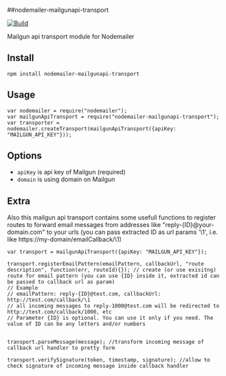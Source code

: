##nodemailer-mailgunapi-transport

[![Build](https://travis-ci.org/bandwidthcom/nodemailer-mailgunapi-transport.png)](https://travis-ci.org/bandwidthcom/nodemailer-mailgunapi-transport)


Mailgun api transport module for Nodemailer

## Install

```
npm install nodemailer-mailgunapi-transport
```

## Usage

```
var nodemailer = require("nodemailer");
var mailgunApiTransport = require("nodemailer-mailgunapi-transport");
var transporter = nodemailer.createTransport(mailgunApiTransport({apiKey: "MAILGUN_API_KEY"}));
```

## Options
 * `apiKey` is api key of Mailgun (required)
 * `domain` is using domain on Mailgun

## Extra

Also this mailgun api transport contains some usefull functions to register routes to forward email messages from addresses like "reply-{ID}@your-domain.com" to your urls (you can pass extracted ID as url params '\1', i.e. like https://my-domain/emailCallback/\1)

```
var transport = mailgunApiTransport({apiKey: "MAILGUN_API_KEY"});

transport.registerEmailPattern(emailPattern, callbackUrl, "route description", function(err, routeId){}); // create (or use exisitng) route for email pattern (you can use {ID} inside it, extracted id can be passed to callback url as param)
// Example
// emailPattern: reply-{ID}@test.com, callbackUrl: http://test.com/callback/\1
// all incoming messages to reply-1000@test.com will be redirected to http://test.com/callback/1000, etc
// Parameter {ID} is optional. You can use it only if you need. The value of ID can be any letters and/or numbers


transport.parseMessage(message); //transform incoming message of callback url handler to pretty form

transport.verifySignature(token, timestamp, signature); //allow to check signature of incoming message inside callback handler
```

